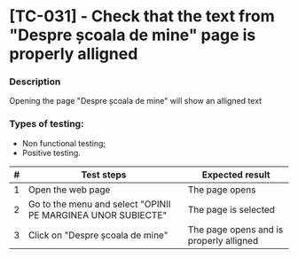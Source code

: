 # **[TC-031] - Check that the text from "Despre școala de mine" page is properly alligned**

### **Description**

Opening the page "Despre școala de mine" will show an alligned text

### **Types of testing:**

- Non functional testing;
- Positive testing.

| #   | **Test steps**                                               | **Expected result**                     |
| --- | ------------------------------------------------------------ | --------------------------------------- |
| 1   | Open the web page                                            | The page opens                          |
| 2   | Go to the menu and select "OPINII PE MARGINEA UNOR SUBIECTE" | The page is selected                    |
| 3   | Click on "Despre școala de mine"                             | The page opens and is properly alligned |
